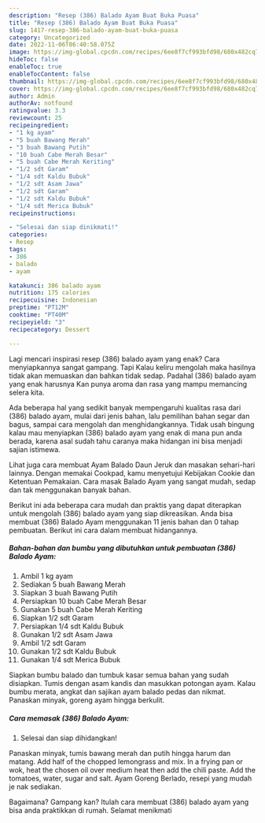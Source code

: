 ```yaml
---
description: "Resep (386) Balado Ayam Buat Buka Puasa"
title: "Resep (386) Balado Ayam Buat Buka Puasa"
slug: 1417-resep-386-balado-ayam-buat-buka-puasa
category: Uncategorized
date: 2022-11-06T06:40:58.075Z
image: https://img-global.cpcdn.com/recipes/6ee8f7cf993bfd98/680x482cq70/386-balado-ayam-foto-resep-utama.jpg
hideToc: false
enableToc: true
enableTocContent: false
thumbnail: https://img-global.cpcdn.com/recipes/6ee8f7cf993bfd98/680x482cq70/386-balado-ayam-foto-resep-utama.jpg
cover: https://img-global.cpcdn.com/recipes/6ee8f7cf993bfd98/680x482cq70/386-balado-ayam-foto-resep-utama.jpg
author: Admin
authorAv: notfound
ratingvalue: 3.3
reviewcount: 25
recipeingredient:
- "1 kg ayam"
- "5 buah Bawang Merah"
- "3 buah Bawang Putih"
- "10 buah Cabe Merah Besar"
- "5 buah Cabe Merah Keriting"
- "1/2 sdt Garam"
- "1/4 sdt Kaldu Bubuk"
- "1/2 sdt Asam Jawa"
- "1/2 sdt Garam"
- "1/2 sdt Kaldu Bubuk"
- "1/4 sdt Merica Bubuk"
recipeinstructions:

- "Selesai dan siap dinikmati!"
categories:
- Resep
tags:
- 386
- balado
- ayam

katakunci: 386 balado ayam 
nutrition: 175 calories
recipecuisine: Indonesian
preptime: "PT12M"
cooktime: "PT40M"
recipeyield: "3"
recipecategory: Dessert

---
```



Lagi mencari inspirasi resep (386) balado ayam yang enak? Cara menyiapkannya sangat gampang. Tapi Kalau keliru mengolah maka hasilnya tidak akan memuaskan dan bahkan tidak sedap. Padahal (386) balado ayam yang enak harusnya Kan punya aroma dan rasa yang mampu memancing selera kita.


Ada beberapa hal yang sedikit banyak mempengaruhi kualitas rasa dari (386) balado ayam, mulai dari jenis bahan, lalu pemilihan bahan segar dan bagus, sampai cara mengolah dan menghidangkannya. Tidak usah bingung kalau mau menyiapkan (386) balado ayam yang enak di mana pun anda berada, karena asal sudah tahu caranya maka hidangan ini bisa menjadi sajian istimewa.

Lihat juga cara membuat Ayam Balado Daun Jeruk dan masakan sehari-hari lainnya. Dengan memakai Cookpad, kamu menyetujui Kebijakan Cookie dan Ketentuan Pemakaian. Cara masak Balado Ayam yang sangat mudah, sedap dan tak menggunakan banyak bahan.


Berikut ini ada beberapa cara mudah dan praktis yang dapat diterapkan untuk mengolah (386) balado ayam yang siap dikreasikan. Anda bisa membuat (386) Balado Ayam menggunakan 11 jenis bahan dan 0 tahap pembuatan. Berikut ini cara dalam membuat hidangannya.

<!--inarticleads1-->

##### Bahan-bahan dan bumbu yang dibutuhkan untuk pembuatan (386) Balado Ayam:

1. Ambil 1 kg ayam
1. Sediakan 5 buah Bawang Merah
1. Siapkan 3 buah Bawang Putih
1. Persiapkan 10 buah Cabe Merah Besar
1. Gunakan 5 buah Cabe Merah Keriting
1. Siapkan 1/2 sdt Garam
1. Persiapkan 1/4 sdt Kaldu Bubuk
1. Gunakan 1/2 sdt Asam Jawa
1. Ambil 1/2 sdt Garam
1. Gunakan 1/2 sdt Kaldu Bubuk
1. Gunakan 1/4 sdt Merica Bubuk


Siapkan bumbu balado dan tumbuk kasar semua bahan yang sudah disiapkan. Tumis dengan asam kandis dan masukkan potongan ayam. Kalau bumbu merata, angkat dan sajikan ayam balado pedas dan nikmat. Panaskan minyak, goreng ayam hingga berkulit. 

<!--inarticleads2-->

##### Cara memasak (386) Balado Ayam:


1. Selesai dan siap dihidangkan!

Panaskan minyak, tumis bawang merah dan putih hingga harum dan matang. Add half of the chopped lemongrass and mix. In a frying pan or wok, heat the chosen oil over medium heat then add the chili paste. Add the tomatoes, water, sugar and salt. Ayam Goreng Berlado, resepi yang mudah je nak sediakan. 

Bagaimana? Gampang kan? Itulah cara membuat (386) balado ayam yang bisa anda praktikkan di rumah. Selamat menikmati
